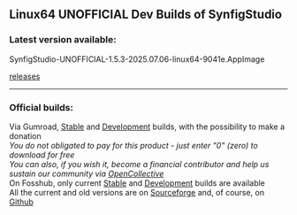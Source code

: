 
## Linux64 UNOFFICIAL Dev Builds of SynfigStudio
### Latest version available:  

SynfigStudio-UNOFFICIAL-1.5.3-2025.07.06-linux64-9041e.AppImage  

[releases](https://github.com/BobSynfig/synfig/releases)

---
### Official builds: 

Via Gumroad, [Stable](https://synfig.gumroad.com/l/synfig) and [Development](https://synfig.gumroad.com/l/synfig-dev) builds, with the possibility to make a donation  
_You do not obligated to pay for this product - just enter "0" (zero) to download for free_  
_You can also, if you wish it, become a financial contributor and help us sustain our community via [OpenCollective](https://opencollective.com/synfig)_  
On Fosshub, only current [Stable](https://www.fosshub.com/Synfig.html) and [Development](https://www.fosshub.com/Synfig-Development.html) builds are available  
All the current and old versions are on [Sourceforge](https://sourceforge.net/projects/synfig/) and, of course, on [Github](https://github.com/synfig/synfig/releases)  

<!--
**BobSynfig/BobSynfig** is a ✨ _special_ ✨ repository because its `README.md` (this file) appears on your GitHub profile.

Here are some ideas to get you started:

- 🔭 I’m currently working on ...
- 🌱 I’m currently learning ...
- 👯 I’m looking to collaborate on ...
- 🤔 I’m looking for help with ...
- 💬 Ask me about ...
- 📫 How to reach me: ...
- 😄 Pronouns: ...
- ⚡ Fun fact: ...
-->
